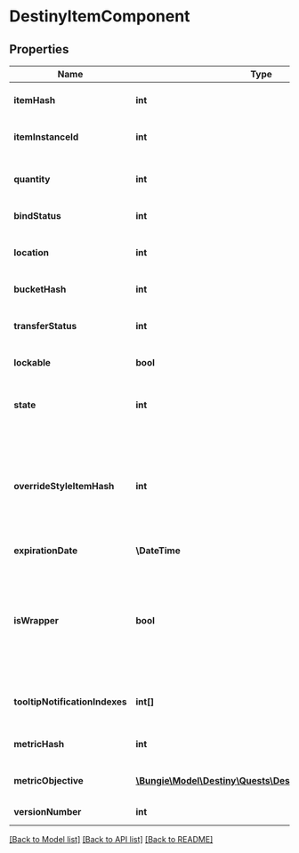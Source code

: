 # DestinyItemComponent

## Properties
Name | Type | Description | Notes
------------ | ------------- | ------------- | -------------
**itemHash** | **int** | The identifier for the item&#39;s definition, which is where most of the useful static information for the item can be found. | [optional] 
**itemInstanceId** | **int** | If the item is instanced, it will have an instance ID. Lack of an instance ID implies that the item has no distinct local qualities aside from stack size. | [optional] 
**quantity** | **int** | The quantity of the item in this stack. Note that Instanced items cannot stack. If an instanced item, this value will always be 1 (as the stack has exactly one item in it) | [optional] 
**bindStatus** | **int** | If the item is bound to a location, it will be specified in this enum. | [optional] 
**location** | **int** | An easy reference for where the item is located. Redundant if you got the item from an Inventory, but useful when making detail calls on specific items. | [optional] 
**bucketHash** | **int** | The hash identifier for the specific inventory bucket in which the item is located. | [optional] 
**transferStatus** | **int** | If there is a known error state that would cause this item to not be transferable, this Flags enum will indicate all of those error states. Otherwise, it will be 0 (CanTransfer). | [optional] 
**lockable** | **bool** | If the item can be locked, this will indicate that state. | [optional] 
**state** | **int** | A flags enumeration indicating the transient/custom states of the item that affect how it is rendered: whether it&#39;s tracked or locked for example, or whether it has a masterwork plug inserted. | [optional] 
**overrideStyleItemHash** | **int** | If populated, this is the hash of the item whose icon (and other secondary styles, but *not* the human readable strings) should override whatever icons/styles are on the item being sold.  If you don&#39;t do this, certain items whose styles are being overridden by socketed items - such as the \&quot;Recycle Shader\&quot; item - would show whatever their default icon/style is, and it wouldn&#39;t be pretty or look accurate. | [optional] 
**expirationDate** | **\DateTime** | If the item can expire, this is the date at which it will/did expire. | [optional] 
**isWrapper** | **bool** | If this is true, the object is actually a \&quot;wrapper\&quot; of the object it&#39;s representing. This means that it&#39;s not the actual item itself, but rather an item that must be \&quot;opened\&quot; in game before you have and can use the item.   Wrappers are an evolution of \&quot;bundles\&quot;, which give an easy way to let you preview the contents of what you purchased while still letting you get a refund before you \&quot;open\&quot; it. | [optional] 
**tooltipNotificationIndexes** | **int[]** | If this is populated, it is a list of indexes into DestinyInventoryItemDefinition.tooltipNotifications for any special tooltip messages that need to be shown for this item. | [optional] 
**metricHash** | **int** | The identifier for the currently-selected metric definition, to be displayed on the emblem nameplate. | [optional] 
**metricObjective** | [**\Bungie\Model\Destiny\Quests\DestinyObjectiveProgress**](DestinyObjectiveProgress.md) | The objective progress for the currently-selected metric definition, to be displayed on the emblem nameplate. | [optional] 
**versionNumber** | **int** | The version of this item, used to index into the versions list in the item definition quality block. | [optional] 

[[Back to Model list]](../README.md#documentation-for-models) [[Back to API list]](../README.md#documentation-for-api-endpoints) [[Back to README]](../README.md)


